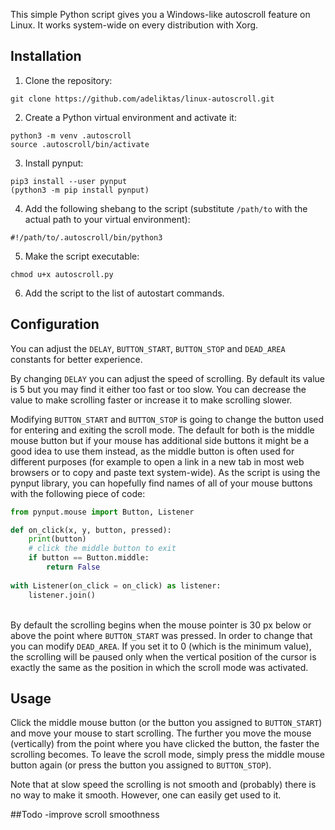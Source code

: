 This simple Python script gives you a Windows-like autoscroll feature on Linux. It works system-wide on every distribution with Xorg.

## Installation

1. Clone the repository:
```
git clone https://github.com/adeliktas/linux-autoscroll.git
```
2. Create a Python virtual environment and activate it:
```
python3 -m venv .autoscroll
source .autoscroll/bin/activate
```
3. Install pynput:
```
pip3 install --user pynput
(python3 -m pip install pynput)
```
4. Add the following shebang to the script (substitute `/path/to` with the actual path to your virtual environment):
```
#!/path/to/.autoscroll/bin/python3
```
5. Make the script executable:
```
chmod u+x autoscroll.py
```
6. Add the script to the list of autostart commands.

## Configuration

You can adjust the `DELAY`, `BUTTON_START`, `BUTTON_STOP` and `DEAD_AREA` constants for better experience.

By changing `DELAY` you can adjust the speed of scrolling. By default its value is 5 but you may find it either too fast or too slow. You can decrease the value to make scrolling faster or increase it to make scrolling slower.

Modifying `BUTTON_START` and `BUTTON_STOP` is going to change the button used for entering and exiting the scroll mode. The default for both is the middle mouse button but if your mouse has additional side buttons it might be a good idea to use them instead, as the middle button is often used for different purposes (for example to open a link in a new tab in most web browsers or to copy and paste text system-wide). As the script is using the pynput library, you can hopefully find names of all of your mouse buttons with the following piece of code:
```python
from pynput.mouse import Button, Listener

def on_click(x, y, button, pressed):
    print(button)
    # click the middle button to exit
    if button == Button.middle:
        return False
    
with Listener(on_click = on_click) as listener:
    listener.join()
```
\
By default the scrolling begins when the mouse pointer is 30 px below or above the point where `BUTTON_START` was pressed. In order to change that you can modify `DEAD_AREA`. If you set it to 0 (which is the minimum value), the scrolling will be paused only when the vertical position of the cursor is exactly the same as the position in which the scroll mode was activated.

## Usage

Click the middle mouse button (or the button you assigned to `BUTTON_START`) and move your mouse to start scrolling. The further you move the mouse (vertically) from the point where you have clicked the button, the faster the scrolling becomes. To leave the scroll mode, simply press the middle mouse button again (or press the button you assigned to `BUTTON_STOP`).

Note that at slow speed the scrolling is not smooth and (probably) there is no way to make it smooth. However, one can easily get used to it.

##Todo
-improve scroll smoothness

